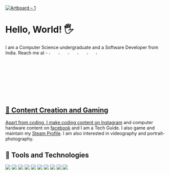 [![Artboard – 1](https://user-images.githubusercontent.com/53264777/122447136-0ede0080-cfc1-11eb-94d3-bd5b612c8917.png)](https://vaibhavshrivastava.me/)

#  Hello, World! &#128400;
  I am a Computer Science undergraduate and a Software Developer from India.
Reach me at - 
[<img src="https://upload.wikimedia.org/wikipedia/commons/8/83/Steam_icon_logo.svg" width="3.5%"/>](https://steamcommunity.com/id/Innomight/)  &nbsp; [<img src="https://img.icons8.com/color/48/000000/twitter.png" width="3.5%"/>](https://twitter.com/Innomight1)  &nbsp; [<img src="https://img.icons8.com/color/48/000000/linkedin.png" width="3.5%"/>](https://www.linkedin.com/in/vaibhavshrivastavavs/)  &nbsp; [<img src="https://img.icons8.com/fluent/48/000000/facebook-new.png" width="3.5%"/>](https://www.facebook.com/innomight/)  &nbsp; [<img src="https://img.icons8.com/fluent/48/000000/instagram-new.png" width="3.5%"/>](https://www.instagram.com/innomight/)  &nbsp; <a href="mailto:innomightmail@gmail.com"> <img src="https://img.icons8.com/fluent/48/000000/gmail.png" width="3.5%"/>

## &#129302; Content Creation and Gaming
Apart from coding, I make coding content on [Instagram](https://www.instagram.com/innomight/) and computer hardware content on [facebook](https://www.facebook.com/innomight) and I am a Tech Guide. I also game and maintain my [Steam Profile](https://steamcommunity.com/id/Innomight). I am also interested in videography and portrait-photography.

## &#128295; Tools and Technologies

![](https://img.shields.io/badge/Editor-PyCharm-informational?style=flat&logo=pycharm&logoColor=white&color=0CC2FF)
![](https://img.shields.io/badge/Code-Python-informational?style=flat&logo=python&logoColor=white&color=0CC2FF)
![](https://img.shields.io/badge/Code-Django-informational?style=flat&logo=django&logoColor=white&color=0CC2FF)
![](https://img.shields.io/badge/Code-JavaScript-informational?style=flat&logo=javascript&logoColor=white&color=0CC2FF)
![](https://img.shields.io/badge/Code-React-informational?style=flat&logo=React&logoColor=white&color=0CC2FF)
![](https://img.shields.io/badge/Tools-PostgreSQL-informational?style=flat&logo=postgresql&logoColor=white&color=0CC2FF)
![](https://img.shields.io/badge/Tools-Docker-informational?style=flat&logo=docker&logoColor=white&color=0CC2FF)
![](https://img.shields.io/badge/Cloud-Heroku-informational?style=flat&logo=heroku&logoColor=white&color=0CC2FF)
![](https://img.shields.io/badge/Tools-Adobe-XD-informational?style=flat&logo=adobe-xd&logoColor=white&color=0CC2FF)
![](https://img.shields.io/badge/Tools-Adobe-Premiere-Pro-informational?style=flat&logo=adobe-premiere-pro&logoColor=white&color=0CC2FF)

[1.2]: http://i.imgur.com/wWzX9uB.png (twitter icon without padding)
[2.2]: http://i.imgur.com/9I6NRUm.png (github icon without padding)
[3.2]: https://raw.githubusercontent.com/MartinHeinz/MartinHeinz/master/linkedin-3-16.png (LinkedIn icon without padding)
  
[1]: https://twitter.com/Innomight1
[2]: https://github.com/INNOMIGHT
[3]: https://www.linkedin.com/in/vaibhavshrivastavavs/

